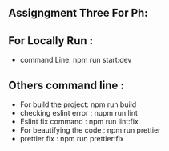 ## Assigngment Three For Ph:

## For Locally Run :

- command Line: npm run start:dev

## Others command line :

- For build the project: npm run build
- checking eslint error : nupm run lint
- Eslint fix command : npm run lint:fix
- For beautifying the code : npm run prettier
- prettier fix : npm run prettier:fix
